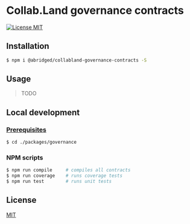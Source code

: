 # Collab.Land governance contracts

[![License MIT][license-image]][license-url]

## Installation

```bash
$ npm i @abridged/collabland-governance-contracts -S
```

## Usage

> TODO

## Local development

### [Prerequisites](https://github.com/abridged/collabland-contracts#installation)

```bash
$ cd ./packages/governance
```

### NPM scripts

```bash
$ npm run compile     # compiles all contracts
$ npm run coverage    # runs coverage tests
$ npm run test        # runs unit tests
```

## License

[MIT][license-url]

[license-image]: https://img.shields.io/badge/License-MIT-yellow.svg
[license-url]: https://github.com/abridged/collabland-contracts/blob/master/LICENSE

